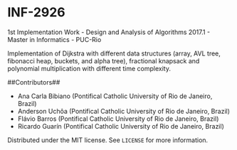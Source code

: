 # INF-2926
1st Implementation Work - Design and Analysis of Algorithms 2017.1 - Master in Informatics - PUC-Rio

Implementation of Dijkstra with different data structures (array, AVL tree, fibonacci heap, buckets, and alpha tree), fractional knapsack and polynomial multiplication with different time complexity.

##Contributors##

- Ana Carla Bibiano (Pontifical Catholic University of Rio de Janeiro, Brazil)  
- Anderson Uchôa (Pontifical Catholic University of Rio de Janeiro, Brazil)
- Flávio Barros (Pontifical Catholic University of Rio de Janeiro, Brazil)
- Ricardo Guarín (Pontifical Catholic University of Rio de Janeiro, Brazil)


Distributed under the MIT license. See ``LICENSE`` for more information.
